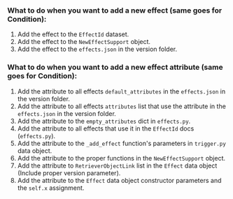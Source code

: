 ### What to do when you want to add a new effect (same goes for Condition):

1. Add the effect to the `EffectId` dataset.
2. Add the effect to the `NewEffectSupport` object.
3. Add the effect to the `effects.json` in the version folder.

### What to do when you want to add a new effect attribute (same goes for Condition):

1. Add the attribute to all effects `default_attributes` in the `effects.json` in the version folder. 
2. Add the attribute to all effects `attributes` list that use the attribute in the `effects.json` in the version folder. 
3. Add the attribute to the `empty_attributes` dict in `effects.py`.
4. Add the attribute to all effects that use it in the `EffectId` docs (`effects.py`).
5. Add the attribute to the `_add_effect` function's parameters in `trigger.py` data object.
6. Add the attribute to the proper functions in the `NewEffectSupport` object.
7. Add the attribute to `RetrieverObjectLink` list in the `Effect` data object (Include proper version parameter).
8. Add the attribute to the `Effect` data object constructor parameters and the `self.x` assignment.
